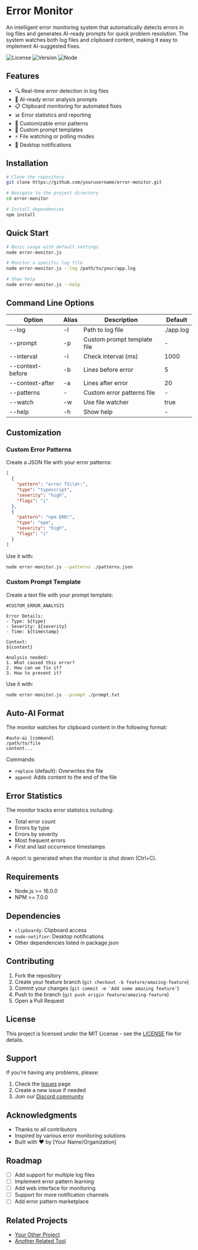 # Error Monitor

An intelligent error monitoring system that automatically detects errors in log files and generates AI-ready prompts for quick problem resolution. The system watches both log files and clipboard content, making it easy to implement AI-suggested fixes.

![License](https://img.shields.io/badge/license-MIT-blue.svg)
![Version](https://img.shields.io/badge/version-1.0.0-green.svg)
![Node](https://img.shields.io/badge/node-%3E%3D16.0.0-brightgreen.svg)

## Features

- 🔍 Real-time error detection in log files
- 🤖 AI-ready error analysis prompts
- 📋 Clipboard monitoring for automated fixes
- 📊 Error statistics and reporting
- 🎯 Customizable error patterns
- 📝 Custom prompt templates
- ⚡ File watching or polling modes
- 🔔 Desktop notifications

## Installation

```bash
# Clone the repository
git clone https://github.com/yourusername/error-monitor.git

# Navigate to the project directory
cd error-monitor

# Install dependencies
npm install
```

## Quick Start

```bash
# Basic usage with default settings
node error-monitor.js

# Monitor a specific log file
node error-monitor.js --log /path/to/your/app.log

# Show help
node error-monitor.js --help
```

## Command Line Options

| Option | Alias | Description | Default |
|--------|-------|-------------|---------|
| --log | -l | Path to log file | ./app.log |
| --prompt | -p | Custom prompt template file | - |
| --interval | -i | Check interval (ms) | 1000 |
| --context-before | -b | Lines before error | 5 |
| --context-after | -a | Lines after error | 20 |
| --patterns | - | Custom error patterns file | - |
| --watch | -w | Use file watcher | true |
| --help | -h | Show help | - |

## Customization

### Custom Error Patterns

Create a JSON file with your error patterns:

```json
[
  {
    "pattern": "error TS\\d+:",
    "type": "typescript",
    "severity": "high",
    "flags": "i"
  },
  {
    "pattern": "npm ERR!",
    "type": "npm",
    "severity": "high",
    "flags": "i"
  }
]
```

Use it with:
```bash
node error-monitor.js --patterns ./patterns.json
```

### Custom Prompt Template

Create a text file with your prompt template:

```text
#CUSTOM_ERROR_ANALYSIS

Error Details:
- Type: ${type}
- Severity: ${severity}
- Time: ${timestamp}

Context:
${context}

Analysis needed:
1. What caused this error?
2. How can we fix it?
3. How to prevent it?
```

Use it with:
```bash
node error-monitor.js --prompt ./prompt.txt
```

## Auto-AI Format

The monitor watches for clipboard content in the following format:

```
#auto-ai [command]
/path/to/file
content...
```

Commands:
- `replace` (default): Overwrites the file
- `append`: Adds content to the end of the file

## Error Statistics

The monitor tracks error statistics including:
- Total error count
- Errors by type
- Errors by severity
- Most frequent errors
- First and last occurrence timestamps

A report is generated when the monitor is shut down (Ctrl+C).

## Requirements

- Node.js >= 16.0.0
- NPM >= 7.0.0

## Dependencies

- `clipboardy`: Clipboard access
- `node-notifier`: Desktop notifications
- Other dependencies listed in package.json

## Contributing

1. Fork the repository
2. Create your feature branch (`git checkout -b feature/amazing-feature`)
3. Commit your changes (`git commit -m 'Add some amazing feature'`)
4. Push to the branch (`git push origin feature/amazing-feature`)
5. Open a Pull Request

## License

This project is licensed under the MIT License - see the [LICENSE](LICENSE) file for details.

## Support

If you're having any problems, please:
1. Check the [Issues](https://github.com/yourusername/error-monitor/issues) page
2. Create a new issue if needed
3. Join our [Discord community](your-discord-link)

## Acknowledgments

- Thanks to all contributors
- Inspired by various error monitoring solutions
- Built with ❤️ by [Your Name/Organization]

## Roadmap

- [ ] Add support for multiple log files
- [ ] Implement error pattern learning
- [ ] Add web interface for monitoring
- [ ] Support for more notification channels
- [ ] Add error pattern marketplace

## Related Projects

- [Your Other Project](link)
- [Another Related Tool](link)